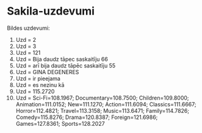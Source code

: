 # Sakila-uzdevumi
Bildes uzdevumi:
1) Uzd = 2
2) Uzd = 3
3) Uzd = 121
4) Uzd = Bija daudz tāpec saskaitīju 66
5) Uzd = arī bija daudz tāpēc saskaitīju 55
6) Uzd = GINA DEGENERES
7) Uzd = ir pieejama
8) Uzd = es nezinu kā
9) Uzd = 115.2720
10) Uzd = Sci-Fi=108.1967; Documentary=108.7500; Children=109.8000; Animation=111.0152; New=111.1270; Action=111.6094; Classics=111.6667; Horror=112.4821; Travel=113.3158; Music=113.6471; Family=114.7826; Comedy=115.8276; Drama=120.8387; Foreign=121.6986; Games=127.8361; Sports=128.2027
